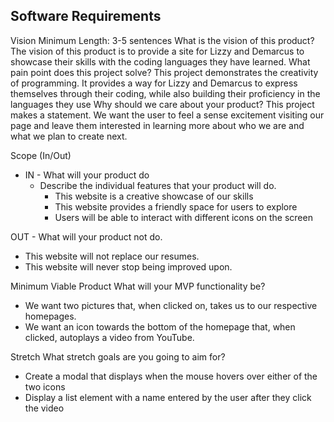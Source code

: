 
## Software Requirements  

Vision
Minimum Length: 3-5 sentences
What is the vision of this product?
The vision of this product is to provide a site for Lizzy and Demarcus to showcase their skills with the coding languages they have learned. 
What pain point does this project solve?
This project demonstrates the creativity of programming. It provides a way for Lizzy and Demarcus to express themselves through their coding, while also building their proficiency in the languages they use
Why should we care about your product?
This project makes a statement. We want the user to feel a sense excitement visiting our page and leave them interested in learning more about who we are and what we plan to create next. 


Scope (In/Out)
* IN - What will your product do
    * Describe the individual features that your product will do.
        * This website is a creative showcase of our skills 
        * This website provides a friendly space for users to explore
        * Users will be able to interact with different icons on the screen

OUT - What will your product not do.
* This website will not replace our resumes.
* This website will never stop being improved upon.

Minimum Viable Product 
What will your MVP functionality be?
-  We want two pictures that, when clicked on, takes us to our respective homepages.
-  We want an icon towards the bottom of the homepage that, when clicked, autoplays a video from YouTube.


Stretch
What stretch goals are you going to aim for?
-  Create a modal that displays when the mouse hovers over either of the two icons 
-  Display a list element with a name entered by the user after they click the video



